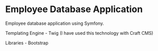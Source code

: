 # Employee Database Application
 Employee database application using Symfony.

Templating Engine - Twig (I have used this technology with Craft CMS)

Libraries - Bootstrap
